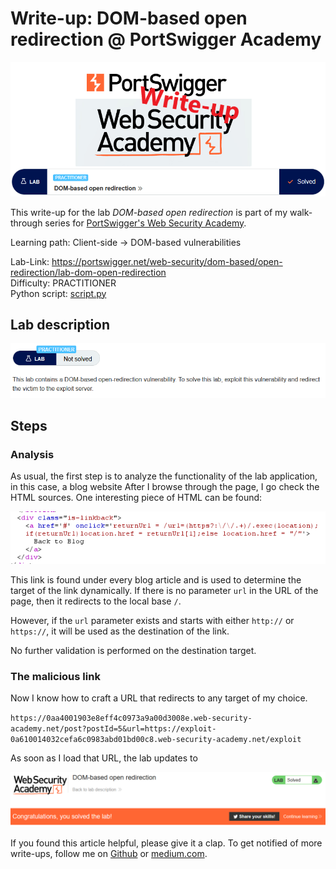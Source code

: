 # Write-up: DOM-based open redirection @ PortSwigger Academy

![logo](img/logo.png)

This write-up for the lab *DOM-based open redirection* is part of my walk-through series for [PortSwigger's Web Security Academy](https://portswigger.net/web-security).

Learning path: Client-side → DOM-based vulnerabilities

Lab-Link: <https://portswigger.net/web-security/dom-based/open-redirection/lab-dom-open-redirection>  
Difficulty: PRACTITIONER  
Python script: [script.py](script.py)  

## Lab description

![lab_description](img/lab_description.png)

## Steps

### Analysis

As usual, the first step is to analyze the functionality of the lab application, in this case, a blog website After I browse through the page, I go check the HTML sources. One interesting piece of HTML can be found:

![vulnerable_source](img/vulnerable_source.png)

This link is found under every blog article and is used to determine the target of the link dynamically. If there is no parameter `url` in the URL of the page, then it redirects to the local base `/`. 

However, if the `url` parameter exists and starts with either `http://` or `https://`, it will be used as the destination of the link.

No further validation is performed on the destination target.

### The malicious link

Now I know how to craft a URL that redirects to any target of my choice. 

`https://0aa4001903e8eff4c0973a9a00d3008e.web-security-academy.net/post?postId=5&url=https://exploit-0a610014032cefa6c0983abd01bd00c8.web-security-academy.net/exploit`

As soon as I load that URL, the lab updates to

![success](img/success.png)

If you found this article helpful, please give it a clap. To get notified of more write-ups, follow me on [Github](https://github.com/frank-leitner) or [medium.com](https://medium.com/@frank.leitner).
